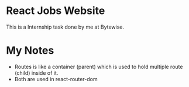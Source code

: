 # React Jobs Website
This is a Internship task done by me at Bytewise.

# My Notes
- Routes is like a container (parent) which is used to hold multiple route (child) inside of it.
- Both are used in react-router-dom